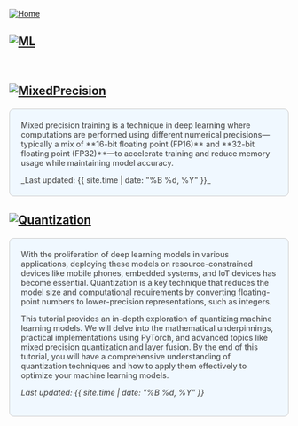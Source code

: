 [![Home](https://img.shields.io/badge/Home-Click%20Here-blue?style=flat&logo=homeadvisor&logoColor=white)](../)

## [![ML](https://img.shields.io/badge/ML-Selected_Topics_in_Machine_Learning-orange?style=for-the-badge&logo=github)](ML)

<br>

## [![MixedPrecision](https://img.shields.io/badge/Optimization_Series-Mixed_Precision_Training-blue?style=for-the-badge&logo=github)](../posts/MixedPrecision)

<div style="background-color: #f0f8ff; color: #555;font-weight: 485; padding: 20px; margin: 20px 0; border-radius: 8px; border: 1px solid #ccc;">
Mixed precision training is a technique in deep learning where computations are performed using different numerical precisions—typically a mix of **16-bit floating point (FP16)** and **32-bit floating point (FP32)**—to accelerate training and reduce memory usage while maintaining model accuracy. 
<p></p>
_Last updated: {{ site.time | date: "%B %d, %Y" }}_
</div>


## [![Quantization](https://img.shields.io/badge/Optimization_Series-Quantization-blue?style=for-the-badge&logo=github)](../posts/Quantization)

<div style="background-color: #f0f8ff; color: #555;font-weight: 485; padding: 20px; margin: 20px 0; border-radius: 8px; border: 1px solid #ccc;">
With the proliferation of deep learning models in various applications, deploying these models on resource-constrained devices like mobile phones, embedded systems, and IoT devices has become essential. Quantization is a key technique that reduces the model size and computational requirements by converting floating-point numbers to lower-precision representations, such as integers.


This tutorial provides an in-depth exploration of quantizing machine learning models. We will delve into the mathematical underpinnings, practical implementations using PyTorch, and advanced topics like mixed precision quantization and layer fusion. By the end of this tutorial, you will have a comprehensive understanding of quantization techniques and how to apply them effectively to optimize your machine learning models.

<p></p>

_Last updated: {{ site.time | date: "%B %d, %Y" }}_
</div>

